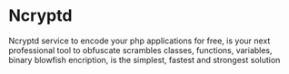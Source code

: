 Ncryptd
=======

Ncryptd service to encode your php applications for free, is your next professional tool to obfuscate scrambles classes, functions, variables, binary blowfish encription, is the simplest, fastest and strongest solution
